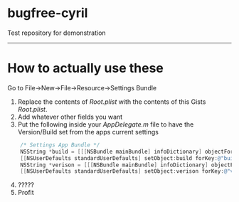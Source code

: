bugfree-cyril
=============

Test repository for demonstration



---------



# How to actually use these

Go to File->New->File->Resource->Settings Bundle

1. Replace the contents of *Root.plist* with the contents of this Gists *Root.plist*. 
2. Add whatever other fields you want
3. Put the following inside your *AppDelegate.m* file to have the Version/Build set from the apps current settings

``` objectivec
    /* Settings App Bundle */
    NSString *build = [[[NSBundle mainBundle] infoDictionary] objectForKey:@"CFBundleVersion"];
    [[NSUserDefaults standardUserDefaults] setObject:build forKey:@"build_preferences"];
    NSString *verison = [[[NSBundle mainBundle] infoDictionary] objectForKey:@"CFBundleShortVersionString"];
    [[NSUserDefaults standardUserDefaults] setObject:verison forKey:@"version_preferences"];
```

4. ?????
5. Profit
 

